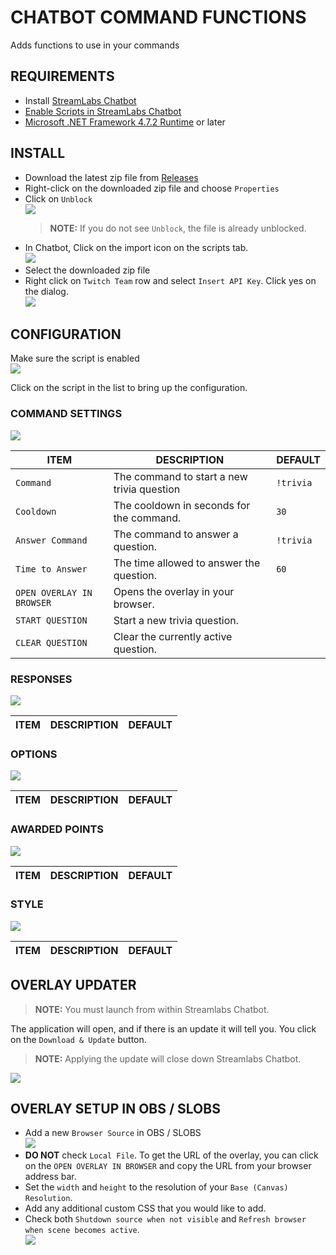 # CHATBOT COMMAND FUNCTIONS

Adds functions to use in your commands


## REQUIREMENTS

- Install [StreamLabs Chatbot](https://streamlabs.com/chatbot)
- [Enable Scripts in StreamLabs Chatbot](https://github.com/StreamlabsSupport/Streamlabs-Chatbot/wiki/Prepare-&-Import-Scripts)
- [Microsoft .NET Framework 4.7.2 Runtime](https://dotnet.microsoft.com/download/dotnet-framework/net472) or later

## INSTALL

- Download the latest zip file from [Releases](https://github.com/camalot/chatbot-commandfunctions/releases/latest)
- Right-click on the downloaded zip file and choose `Properties`
- Click on `Unblock`  
[![](https://i.imgur.com/vehSSn7l.png)](https://i.imgur.com/vehSSn7.png)  
  > **NOTE:** If you do not see `Unblock`, the file is already unblocked.
- In Chatbot, Click on the import icon on the scripts tab.  
  ![](https://i.imgur.com/16JjCvR.png)
- Select the downloaded zip file
- Right click on `Twitch Team` row and select `Insert API Key`. Click yes on the dialog.  
[![](https://i.imgur.com/AWmtHKFl.png)](https://i.imgur.com/AWmtHKF.png)  

## CONFIGURATION

Make sure the script is enabled  
[![](https://i.imgur.com/2jzqA4Hl.png)](https://i.imgur.com/2jzqA4H.png)  

Click on the script in the list to bring up the configuration.

### COMMAND SETTINGS  
[![](https://i.imgur.com/fXXteDBl.png)](https://i.imgur.com/fXXteDB.png)

| ITEM | DESCRIPTION | DEFAULT | 
| ---- | ----------- | ------- | 
| `Command` | The command to start a new trivia question | `!trivia` |
| `Cooldown` | The cooldown in seconds for the command. | `30` | 
| `Answer Command` | The command to answer a question. | `!trivia` |
| `Time to Answer` | The time allowed to answer the question. | `60` |
| `OPEN OVERLAY IN BROWSER` | Opens the overlay in your browser. |  |
| `START QUESTION` | Start a new trivia question. |  |
| `CLEAR QUESTION` | Clear the currently active question. |  |


### RESPONSES 

[![](https://i.imgur.com/qY2TT5pl.png)](https://i.imgur.com/qY2TT5p.png)

| ITEM | DESCRIPTION | DEFAULT | 
| ---- | ----------- | ------- | 

### OPTIONS
[![](https://i.imgur.com/pyaNUG3l.png)](https://i.imgur.com/pyaNUG3.png)

| ITEM | DESCRIPTION | DEFAULT | 
| ---- | ----------- | ------- | 

### AWARDED POINTS

[![](https://i.imgur.com/QBbikNgl.png)](https://i.imgur.com/QBbikNg.png)

| ITEM | DESCRIPTION | DEFAULT | 
| ---- | ----------- | ------- | 

### STYLE

[![](https://i.imgur.com/iSgPgJP.png)](https://i.imgur.com/iSgPgJP.png)

| ITEM | DESCRIPTION | DEFAULT | 
| ---- | ----------- | ------- | 


## OVERLAY UPDATER

> **NOTE:** You must launch from within Streamlabs Chatbot. 

The application will open, and if there is an update it will tell you. You click on the `Download & Update` button. 

> **NOTE:** Applying the update will close down Streamlabs Chatbot.

[![](https://i.imgur.com/YKIGYDul.png)](https://i.imgur.com/YKIGYDu.png)

## OVERLAY SETUP IN OBS / SLOBS 

- Add a new `Browser Source` in OBS / SLOBS  
[![](https://i.imgur.com/TAMQkeql.png)](https://i.imgur.com/TAMQkeq.png)
- **DO NOT** check `Local File`. To get the URL of the overlay, you can click on the `OPEN OVERLAY IN BROWSER` and copy the URL from your browser address bar.
- Set the `width` and `height` to the resolution of your `Base (Canvas) Resolution`. 
- Add any additional custom CSS that you would like to add.
- Check both `Shutdown source when not visible` and `Refresh browser when scene becomes active`.  
[![](https://i.imgur.com/RRjVAFGl.png)](https://i.imgur.com/RRjVAFG.png)
